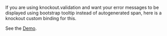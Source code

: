 If you are using knockout.validation and want your error messages to be displayed using bootstrap tooltip instead of autogenerated span, here is a knockout custom binding for this.

See the [Demo](http://tov-novoseltsev.github.io/knockout-validation-bootstrap-tooltip/).
